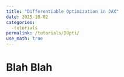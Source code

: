 ```yaml
---
title: "Differentiable Optimization in JAX"
date: 2025-10-02
categories: 
  -tutorials
permalink: /tutorials/DOpti/
use_math: true
---
```


# Blah Blah